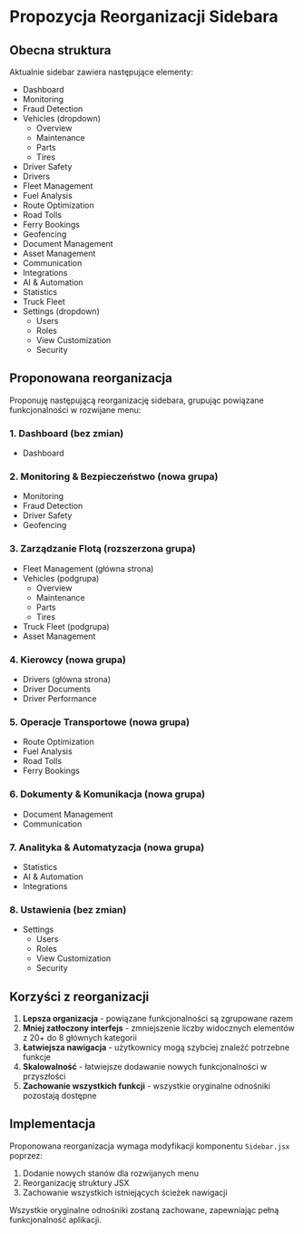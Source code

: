 # Propozycja Reorganizacji Sidebara

## Obecna struktura
Aktualnie sidebar zawiera następujące elementy:
- Dashboard
- Monitoring
- Fraud Detection
- Vehicles (dropdown)
  - Overview
  - Maintenance
  - Parts
  - Tires
- Driver Safety
- Drivers
- Fleet Management
- Fuel Analysis
- Route Optimization
- Road Tolls
- Ferry Bookings
- Geofencing
- Document Management
- Asset Management
- Communication
- Integrations
- AI & Automation
- Statistics
- Truck Fleet
- Settings (dropdown)
  - Users
  - Roles
  - View Customization
  - Security

## Proponowana reorganizacja

Proponuję następującą reorganizację sidebara, grupując powiązane funkcjonalności w rozwijane menu:

### 1. Dashboard (bez zmian)
- Dashboard

### 2. Monitoring & Bezpieczeństwo (nowa grupa)
- Monitoring
- Fraud Detection
- Driver Safety
- Geofencing

### 3. Zarządzanie Flotą (rozszerzona grupa)
- Fleet Management (główna strona)
- Vehicles (podgrupa)
  - Overview
  - Maintenance
  - Parts
  - Tires
- Truck Fleet (podgrupa)
- Asset Management

### 4. Kierowcy (nowa grupa)
- Drivers (główna strona)
- Driver Documents
- Driver Performance

### 5. Operacje Transportowe (nowa grupa)
- Route Optimization
- Fuel Analysis
- Road Tolls
- Ferry Bookings

### 6. Dokumenty & Komunikacja (nowa grupa)
- Document Management
- Communication

### 7. Analityka & Automatyzacja (nowa grupa)
- Statistics
- AI & Automation
- Integrations

### 8. Ustawienia (bez zmian)
- Settings
  - Users
  - Roles
  - View Customization
  - Security

## Korzyści z reorganizacji
1. **Lepsza organizacja** - powiązane funkcjonalności są zgrupowane razem
2. **Mniej zatłoczony interfejs** - zmniejszenie liczby widocznych elementów z 20+ do 8 głównych kategorii
3. **Łatwiejsza nawigacja** - użytkownicy mogą szybciej znaleźć potrzebne funkcje
4. **Skalowalność** - łatwiejsze dodawanie nowych funkcjonalności w przyszłości
5. **Zachowanie wszystkich funkcji** - wszystkie oryginalne odnośniki pozostają dostępne

## Implementacja
Proponowana reorganizacja wymaga modyfikacji komponentu `Sidebar.jsx` poprzez:
1. Dodanie nowych stanów dla rozwijanych menu
2. Reorganizację struktury JSX
3. Zachowanie wszystkich istniejących ścieżek nawigacji

Wszystkie oryginalne odnośniki zostaną zachowane, zapewniając pełną funkcjonalność aplikacji.
